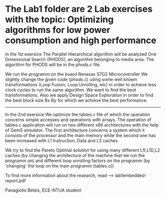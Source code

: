 The Lab1 folder are 2 Lab exercises with the topic: 
Optimizing algorithms for low power consumption and high performance
========================================================================================
In the 1st exersice
The Parallel Hierarchical algorithm will be analyzed 
One Dimensional Search (PHODS), an algorithm belonging to 
media area. The algorithm for PHODS will be in the phods.c file.

We run the programm on the board Renesas S7G2 Microcontroller
We slightly change the given code (phods.c) using some well known transformations 
(Loop Fusion, Loop Unrolling, etc) in order to achieve less clock cycles to run the 
same algorithm. We want to find the best transformations. Also we apply Design Space 
Exploration in order to find the best block size Bx By for which we achieve the best 
performance.

---------------------------------------------------------------------------------------

In the 2nd exersice
We optimize the tables.c file of which 
the operation concerns simple accesses and operations with arrays. The operation of 
tables.c application will run on two different x86 architectures with the help of 
Gem5 simulator. The first architecture concerns a system which it consists of the 
processor and the main memory while the second one has been increased with
L1 Instruction, Data and L2 caches.

We try to find the Pareto Optimal solution for using many different L1I,L1D,L2 caches 
(by changing the architecture of the machine that we run the programm on) and different 
loop unrolling factors on the programm (by 'changing' the loop on the main programm (tables.c))


To find more information about the research, read --> lab1embedded-report.pdf

Panagiotis Belsis, ECE-NTUA student
